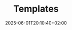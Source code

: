 ---
weight: 350
title: "Templates"
description: "These are useful templates you can adapt with your dataset"
icon: "pattern"
date: "2025-06-01T20:10:40+02:00"
lastmod: "2025-06-01T20:10:40+02:00"
draft: false
---